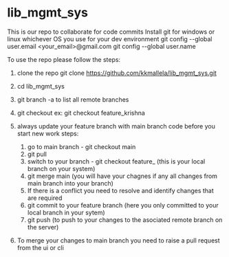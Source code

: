 # lib_mgmt_sys
This is our repo to collaborate for code commits
Install git for windows or linux whichever OS you use for your dev environment
git config --global user.email <your_email>@gmail.com
git config --global user.name <your name>

To use the repo please follow the steps:
1. clone the repo
   git clone https://github.com/kkmallela/lib_mgmt_sys.git
2. cd lib_mgmt_sys
3. git branch -a   to list all remote branches
4. git checkout <your feature branch name>
   ex: git checkout feature_krishna
   
6. always update your feature branch with main branch code before you start new work
   steps:
   1. go to main branch - git checkout main
   2. git pull
   3. switch to your branch - git checkout feature_<your name>  (this is your local branch on your system)
   4. git merge main  (you will have your chagnes if any all changes from main branch into your branch)
   5. If there is a conflict you need to resolve and identify changes that are required
   6. git commit to your feature branch (here you only committed to your local branch in your sytem)
   7. git push (to push to your changes to the asociated remote branch on the server)

7. To merge your changes to main branch you need to raise a pull request from the ui or cli 

